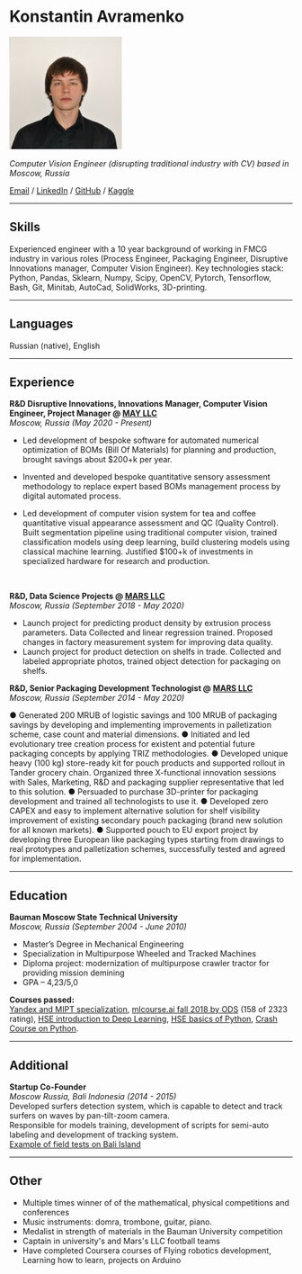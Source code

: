 # Konstantin Avramenko
<img src="user_pic.jpeg" alt="drawing" width="200"/>

_Computer Vision Engineer (disrupting traditional industry with CV) based in Moscow, Russia_ <br>

[Email](mailto:kuavramenko@gmail.com) / [LinkedIn](https://www.linkedin.com/in/konstantin-avramenko-24842472/) / [GitHub](https://github.com/CausticEngineer/) /
[Kaggle](https://www.kaggle.com/caustic)

___
## Skills
Experienced engineer with a 10 year background of working in FMCG industry in various roles (Process Engineer, Packaging Engineer, 
Disruptive Innovations manager, Computer Vision Engineer).
Key technologies stack: Python, Pandas, Sklearn, Numpy, Scipy, OpenCV, Pytorch, Tensorflow, Bash, Git, Minitab, AutoCad, SolidWorks, 3D-printing. <br>

___
## Languages

Russian (native), English <br>

___
## Experience

**R&D Disruptive Innovations, Innovations Manager, Computer Vision Engineer, Project Manager @ [MAY LLC](https://www.themay.com/en/)** <br>
_Moscow, Russia (May 2020 - Present)_ <br>

* Led development of bespoke software for automated numerical optimization of BOMs (Bill Of Materials) for planning and production, brought savings about $200+k per year.

* Invented and developed bespoke quantitative sensory assessment methodology to replace expert based BOMs management process by digital automated process.

* Led development of computer vision system for tea and coffee quantitative visual appearance assessment and QC (Quality Control).  Built segmentation pipeline using traditional computer vision, trained classification models using deep learning, build clustering models using classical machine learning.  Justified $100+k of investments in specialized hardware for research and production. 

  <br>

**R&D, Data Science Projects @ [MARS LLC](https://www.mars.com/)** <br>
_Moscow, Russia (September 2018 - May 2020)_ <br>

- Launch project for predicting product density by extrusion process parameters. Data Collected and linear regression trained. Proposed changes in factory measurement system for improving data quality. 
- Launch project for product detection on shelfs in trade. Collected and labeled appropriate photos, trained object detection for packaging on shelfs. <br>

**R&D, Senior Packaging Development Technologist @ [MARS LLC](https://www.mars.com/)** <br>
_Moscow, Russia (September 2014 - May 2020)_ <br>

● Generated 200 MRUB of logistic savings and 100 MRUB of packaging savings by developing and
implementing improvements in palletization scheme, case count and material dimensions.
● Initiated and led evolutionary tree creation process for existent and potential future packaging concepts by applying TRIZ methodologies.
● Developed unique heavy (100 kg) store-ready kit for pouch products and supported rollout in Tander
grocery chain. Organized three X-functional innovation sessions with Sales, Marketing, R&D and
packaging supplier representative that led to this solution.
● Persuaded to purchase 3D-printer for packaging development and trained all technologists to use it.
● Developed zero CAPEX and easy to implement alternative solution for shelf visibility improvement of
existing secondary pouch packaging (brand new solution for all known markets).
● Supported pouch to EU export project by developing three European like packaging types starting from
drawings to real prototypes and palletization schemes, successfully tested and agreed for implementation. <br>

___
## Education
**Bauman Moscow State Technical University** <br>
_Moscow, Russia (September 2004 - June 2010)_ <br>

- Master’s Degree in Mechanical Engineering
- Specialization in Multipurpose Wheeled and Tracked Machines
- Diploma project: modernization of multipurpose crawler tractor for providing mission demining
- GPA – 4,23/5,0

**Courses passed:** <br>
[Yandex and MIPT specialization](https://www.coursera.org/specializations/machine-learning-data-analysis),
[mlcourse.ai fall 2018 by ODS](https://mlcourse.ai/) (158 of 2323 rating),
[HSE introduction to Deep Learning](https://www.coursera.org/account/accomplishments/verify/WZ2G6PVVBSEP), 
[HSE basics of Python](https://www.coursera.org/account/accomplishments/verify/PEKGZ5WGAXLZ),
[Crash Course on Python](https://www.coursera.org/learn/python-crash-course/home/welcome).

___
## Additional
**Startup Co-Founder** <br>
_Moscow Russia, Bali Indonesia (2014 - 2015)_ <br>
Developed surfers detection system, which is capable to detect and track surfers on waves by pan-tilt-zoom camera. <br>
Responsible for models training, development of scripts for semi-auto labeling and development of tracking system. <br>
[Example of field tests on Bali Island](https://www.youtube.com/watch?v=FGDQTwgcGQM)

___
## Other
- Multiple times winner of  of the mathematical, physical competitions and conferences
- Music instruments: domra, trombone, guitar, piano.
- Medalist in strength of materials in the Bauman University competition
- Captain in university's and Mars's LLC football teams
- Have completed Coursera courses of Flying robotics development, Learning how to learn, projects on Arduino




